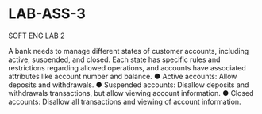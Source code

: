 # LAB-ASS-3
SOFT ENG LAB 2

A bank needs to manage different states of customer accounts, including active,
suspended, and closed. Each state has specific rules and restrictions regarding allowed
operations, and accounts have associated attributes like account number and balance.
● Active accounts: Allow deposits and withdrawals.
● Suspended accounts: Disallow deposits and withdrawals transactions, but
allow viewing account information.
● Closed accounts: Disallow all transactions and viewing of account information.
